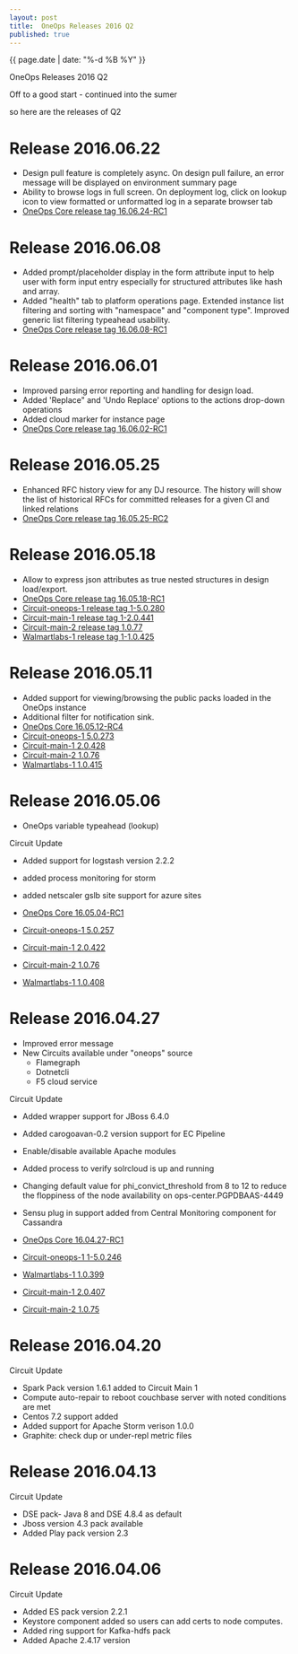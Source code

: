 ```yaml
---
layout: post
title:  OneOps Releases 2016 Q2
published: true
---
```


{{ page.date | date: "%-d %B %Y" }}
<div class="blogtitle">OneOps Releases 2016 Q2</div>

Off to a good start - continued into the sumer

<!--more-->

so here are the releases of Q2


# Release 2016.06.22

- Design pull feature is completely async. On design pull failure, an error message will be displayed on environment summary page
- Ability to browse logs in full screen. On deployment log, click on lookup icon to view formatted or unformatted log in a separate browser tab 
- [OneOps Core release tag 16.06.24-RC1](https://github.com/oneops/display/releases/tag/16.06.24-RC1)

# Release 2016.06.08

- Added prompt/placeholder display in the form attribute input to help user with form input entry especially for structured attributes like hash and array.
- Added "health" tab to platform operations page. Extended instance list filtering and sorting with "namespace" and "component type". Improved generic list filtering typeahead usability.
- [OneOps Core release tag 16.06.08-RC1](https://github.com/oneops/display/releases/tag/16.06.08-RC1)

# Release 2016.06.01

- Improved parsing error reporting and handling for design load.
- Added  'Replace" and 'Undo Replace' options to the actions drop-down operations
- Added cloud marker for instance page
- [OneOps Core release tag 16.06.02-RC1](https://github.com/oneops/display/commits/16.06.02-RC1)

# Release 2016.05.25

- Enhanced RFC history view for any DJ resource. The history will show the list of historical RFCs for committed releases for a given CI and linked relations 
- [OneOps Core release tag 16.05.25-RC2](https://github.com/oneops/display/releases/tag/16.05.25-RC2)

# Release 2016.05.18

- Allow to express json attributes as true nested structures in design load/export.
- [OneOps Core release tag 16.05.18-RC1](https://github.com/oneops/display/releases/tag/16.05.18-RC1)
- [Circuit-oneops-1 release tag 1-5.0.280](https://github.com/oneops/circuit-oneops-1/releases/tag/circuit-oneops-1-5.0.280)
- [Circuit-main-1 release tag 1-2.0.441](https://gecgithub01.walmart.com/walmartlabs/circuit-main-1/releases/tag/circuit-main-1-2.0.441)
- [Circuit-main-2 release tag 1.0.77](https://gecgithub01.walmart.com/walmartlabs/circuit-main-2/releases/tag/circuit-main-2-1.0.77)
- [Walmartlabs-1 release tag 1-1.0.425](https://gecgithub01.walmart.com/walmartlabs/circuit-walmartlabs-1/releases/tag/circuit-walmartlabs-1-1.0.425)

# Release 2016.05.11

- Added support for viewing/browsing the public packs loaded in the OneOps instance 
- Additional filter for notification sink.
- [OneOps Core 16.05.12-RC4](https://github.com/oneops/display/releases/tag/16.05.12-RC4)
- [Circuit-oneops-1 5.0.273](https://github.com/oneops/circuit-oneops-1/releases/tag/circuit-oneops-1-5.0.273)
- [Circuit-main-1 2.0.428](https://gecgithub01.walmart.com/walmartlabs/circuit-main-1/releases/tag/circuit-main-1-2.0.428)
- [Circuit-main-2 1.0.76](https://gecgithub01.walmart.com/walmartlabs/circuit-main-2/releases/tag/circuit-main-2-1.0.76)
- [Walmartlabs-1 1.0.415](https://gecgithub01.walmart.com/walmartlabs/circuit-walmartlabs-1/releases/tag/circuit-walmartlabs-1-1.0.415)

# Release 2016.05.06

- OneOps variable typeahead (lookup)

Circuit Update

- Added support for logstash version 2.2.2
- added process monitoring for storm
- added netscaler gslb site support for azure sites

- [OneOps Core 16.05.04-RC1](https://github.com/oneops/display/releases/tag/16.05.04-RC1)
- [Circuit-oneops-1 5.0.257](https://github.com/oneops/circuit-oneops-1/releases/tag/circuit-oneops-1-5.0.257)
- [Circuit-main-1 2.0.422](https://gecgithub01.walmart.com/walmartlabs/circuit-main-1/releases/tag/circuit-main-1-2.0.422)
- [Circuit-main-2 1.0.76](https://gecgithub01.walmart.com/walmartlabs/circuit-main-2/releases/tag/circuit-main-2-1.0.76)
- [Walmartlabs-1 1.0.408](https://gecgithub01.walmart.com/walmartlabs/circuit-walmartlabs-1/releases/tag/circuit-walmartlabs-1-1.0.408)

# Release 2016.04.27

- Improved error message
- New Circuits available under "oneops" source
  - Flamegraph
  - Dotnetcli
  - F5 cloud service

Circuit Update

- Added wrapper support for JBoss 6.4.0
- Added  carogoavan-0.2 version support for EC Pipeline
- Enable/disable available Apache modules
- Added process to verify solrcloud is up and running
- Changing default value for phi_convict_threshold from 8 to 12 to reduce the floppiness of the node availability on ops-center.PGPDBAAS-4449
- Sensu plug in support added from Central Monitoring component for Cassandra

- [OneOps Core 16.04.27-RC1](https://github.com/oneops/display/tree/16.04.27-RC1)
- [Circuit-oneops-1 1-5.0.246](https://github.com/oneops/circuit-oneops-1/releases/tag/circuit-oneops-1-5.0.246)
- [Walmartlabs-1 1.0.399](https://gecgithub01.walmart.com/walmartlabs/circuit-walmartlabs-1/releases/tag/circuit-walmartlabs-1-1.0.399)
- [Circuit-main-1 2.0.407](https://gecgithub01.walmart.com/walmartlabs/circuit-main-1/releases/tag/circuit-main-1-2.0.407)
- [Circuit-main-2 1.0.75](https://gecgithub01.walmart.com/walmartlabs/circuit-main-2/releases/tag/circuit-main-2-1.0.75)

# Release 2016.04.20

Circuit Update

- Spark Pack version 1.6.1 added to Circuit Main 1
- Compute auto-repair to reboot couchbase server with noted conditions are met
- Centos 7.2 support added
- Added support for Apache Storm verison 1.0.0
- Graphite: check dup or under-repl metric files

# Release 2016.04.13

Circuit Update

- DSE pack- Java 8 and DSE 4.8.4 as default
- Jboss version 4.3 pack available
- Added Play pack version 2.3

# Release 2016.04.06

Circuit Update

- Added ES pack version 2.2.1
- Keystore component  added so users can add certs to node computes.
- Added ring support for Kafka-hdfs pack
- Added Apache 2.4.17 version
